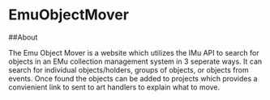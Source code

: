 # EmuObjectMover

##About

The Emu Object Mover is a website which utilizes the IMu API to search for objects in an EMu collection management system in 3 seperate ways.  It can search for individual objects/holders, groups of objects, or objects from events.  Once found the objects can be added to projects which provides a convienient link to sent to art handlers to explain what to move.
